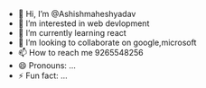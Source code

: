 - 👋 Hi, I’m @Ashishmaheshyadav
- 👀 I’m interested in web devlopment
- 🌱 I’m currently learning react
- 💞️ I’m looking to collaborate on google,microsoft
- 📫 How to reach me 9265548256
- 😄 Pronouns: ...
- ⚡ Fun fact: ...

<!---
Ashishmaheshyadav/Ashishmaheshyadav is a ✨ special ✨ repository because its `README.md` (this file) appears on your GitHub profile.
You can click the Preview link to take a look at your changes.
--->
